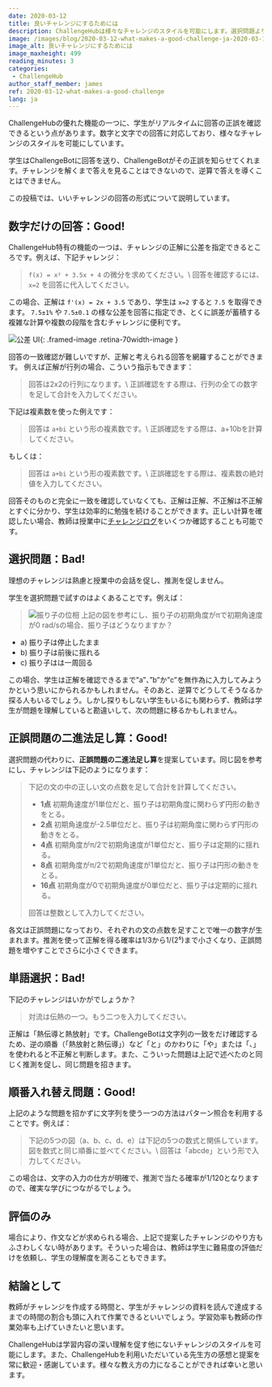 ```yaml
---
date: 2020-03-12
title: 良いチャレンジにするためには
description: ChallengeHubは様々なチャレンジのスタイルを可能にします。選択問題よりいいものができます！
image: /images/blog/2020-03-12-what-makes-a-good-challenge-ja-2020-03-12.png
image_alt: 良いチャレンジにするためには
image_maxheight: 499
reading_minutes: 3
categories:
 - ChallengeHub
author_staff_member: james
ref: 2020-03-12-what-makes-a-good-challenge
lang: ja
---
```


ChallengeHubの優れた機能の一つに、学生がリアルタイムに回答の正誤を確認できるという点があります。数字と文字での回答に対応しており、様々なチャレンジのスタイルを可能にしています。

学生はChallengeBotに回答を送り、ChallengeBotがその正誤を知らせてくれます。チャレンジを解くまで答えを見ることはできないので、逆算で答えを導くことはできません。

この投稿では、いいチャレンジの回答の形式について説明しています。

## 数字だけの回答：Good!

ChallengeHub特有の機能の一つは、チャレンジの正解に公差を指定できるところです。例えば、下記チャレンジ：

> ```f(x) = x² + 3.5x + 4``` の微分を求めてください。\\
> 回答を確認するには、 ```x=2``` を回答に代入してください。

この場合、正解は ```f'(x) = 2x + 3.5``` であり、学生は ```x=2``` すると ```7.5``` を取得できます。
```7.5±1%``` や ```7.5±0.1``` の様な公差を回答に指定でき、とくに誤差が蓄積する複雑な計算や複数の段階を含むチャレンジに便利です。

![公差 UI](/images/blog/2020-03-12-tolerance.png){: .framed-image .retina-70width-image }

回答の一致確認が難しいですが、正解と考えられる回答を網羅することができます。
例えば正解が行列の場合、こういう指示もできます：

> 回答は2x2の行列になります。\\
> 正誤確認をする際は、行列の全ての数字を足して合計を入力してください。

下記は複素数を使った例えです：

> 回答は ```a+bi``` という形の複素数です。\\
> 正誤確認をする際は、a+10bを計算してください。

もしくは：

> 回答は ```a+bi``` という形の複素数です。\\
> 正誤確認をする際は、複素数の絶対値を入力してください。

回答そのものと完全に一致を確認していなくても、正解は正解、不正解は不正解とすぐに分かり、学生は効率的に勉強を続けることができます。正しい計算を確認したい場合、教師は授業中に[チャレンジログ]( /2019/08/11/the-challenge-log/ )をいくつか確認することも可能です。

## 選択問題：Bad!

理想のチャレンジは熟慮と授業中の会話を促し、推測を促しません。

学生を選択問題で試すのはよくあることです。例えば：

> ![振り子の位相](/images/blog/2020-03-12-pendulum-phase.png)
> 上記の図を参考にし、振り子の初期角度がπで初期角速度が0 rad/sの場合、振り子はどうなりますか？
  - a) 振り子は停止したまま
  - b) 振り子は前後に揺れる
  - c) 振り子はは一周回る

この場合、学生は正解を確認できるまで”a”、”b”か”c”を無作為に入力してみようかという思いにかられるかもしれません。そのあと、逆算でどうしてそうなるか探る人もいるでしょう。しかし探りもしない学生もいるにも関わらず、教師は学生が問題を理解していると勘違いして、次の問題に移るかもしれません。

## 正誤問題の二進法足し算：Good!

選択問題の代わりに、**正誤問題の二進法足し算**を提案しています。同じ図を参考にし、チャレンジは下記のようになります：

> 下記の文の中の正しい文の点数を足して合計を計算してください。
> 
> - **1点** 初期角速度が1単位だと、振り子は初期角度に関わらず円形の動きをとる。
> - **2点** 初期角速度が-2.5単位だと、振り子は初期角度に関わらず円形の動きをとる。
> - **4点** 初期角度がπ/2で初期角速度が1単位だと、振り子は定期的に揺れる。
> - **8点** 初期角度がπ/2で初期角速度が1単位だと、振り子は円形の動きをとる。
> - **16点** 初期角度が0で初期角速度が0単位だと、振り子は定期的に揺れる。
> 
> 回答は整数として入力してください。

各文は正誤問題になっており、それぞれの文の点数を足すことで唯一の数字が生まれます。推測を使って正解を得る確率は1/3から1/(2⁵)まで小さくなり、正誤問題を増やすことでさらに小さくできます。

## 単語選択：Bad!

下記のチャレンジはいかがでしょうか？

> 対流は伝熱の一つ。もう二つを入力してください。

正解は「熱伝導と熱放射」です。ChallengeBotは文字列の一致をだけ確認するため、逆の順番（「熱放射と熱伝導」）など「と」のかわりに「や」または「、」を使われると不正解と判断します。また、こういった問題は上記で述べたのと同じく推測を促し、同じ問題を招きます。

## 順番入れ替え問題：Good!

上記のような問題を招かずに文字列を使う一つの方法はパターン照合を利用することです。例えば：

> 下記の5つの図（a、b、c、d、e）は下記の5つの数式と関係しています。
> 図を数式と同じ順番に並べてください。\\
> 回答は「abcde」という形で入力してください。

この場合は、文字の入力の仕方が明確で、推測で当たる確率が1/120となりますので、確実な学びにつながるでしょう。

## 評価のみ

場合により、作文などが求められる場合、上記で提案したチャレンジのやり方もふさわしくない時があります。そういった場合は、教師は学生に難易度の評価だけを依頼し、学生の理解度を測ることもできます。

## 結論として

教師がチャレンジを作成する時間と、学生がチャレンジの資料を読んで達成するまでの時間の割合も頭に入れて作業できるといいでしょう。学習効率も教師の作業効率も上げていきたいと思います。

ChallengeHubは学習内容の深い理解を促す他にないチャレンジのスタイルを可能にします。また、ChallengeHubを利用いただいている先生方の感想と提案を常に歓迎・感謝しています。様々な教え方の力になることができれば幸いと思います。
